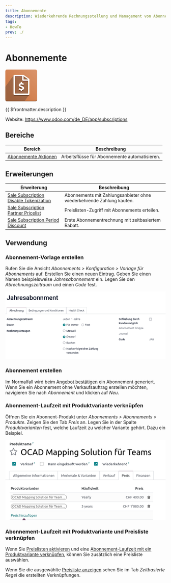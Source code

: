 ```yaml
---
title: Abonnemente
description: Wiederkehrende Rechnungsstellung und Management von Abonnenten auf einfache Art und Weise.
tags:
- HowTo
prev: ./
---
```

# Abonnemente

![icons_odoo_account_invoicing](attachments/icons_odoo_account_invoicing.png)

{{ $frontmatter.description }}

Website: <https://www.odoo.com/de_DE/app/subscriptions>

## Bereiche

| Bereich                                          | Beschreibung                                  |
| ------------------------------------------------ | --------------------------------------------- |
| [Abonnemente Aktionen](Subsciption%20Actions.md) | Arbeitsflüsse für Abonnemente automatisieren. |

## Erweiterungen

| Erweiterung                                                                               | Beschreibung                                                         |
| ----------------------------------------------------------------------------------------- | -------------------------------------------------------------------- |
| [Sale Subscription Disable Tokenization](Sale%20Subscription%20Disable%20Tokenization.md) | Abonnements mit Zahlungsanbieter ohne wiederkehrende Zahlung kaufen. |
| [Sale Subscription Partner Pricelist](Sale%20Subscription%20Partner%20Pricelist.md)       | Preislisten-Zugriff mit Abonnements erteilen.                        |
| [Sale Subscription Period Discount](Sale%20Subscription%20Period%20Discount.md)           | Erste Abonnementrechnung mit zeitbasiertem Rabatt.                   |

## Verwendung

### Abonnement-Vorlage erstellen

Rufen Sie die Ansicht *Abonnements > Konfiguration > Vorlage für Abonnements* auf. Erstellen Sie einen neuen Eintrag. Geben Sie einen Namen beispielsweise *Jahresabonnement* ein. Legen Sie den *Abrechnungszeitraum* und einen *Code* fest.

![](attachments/Abonnements%20Vorlage.png)

### Abonnement erstellen

Im Normalfall wird beim [Angebot bestätigen](Sale.md#Angebot%20bestätigen) ein Abonnement generiert. Wenn Sie ein Abonnement ohne Verkaufsauftrag erstellen möchten, navigieren Sie nach *Abonnement* und klicken auf *Neu*.

### Abonnement-Laufzeit mit Produktvariante verknüpfen

Öffnen Sie ein Abonnent-Produkt unter *Abonnements > Abonnements > Produkte*. Zeigen Sie den Tab *Preis* an. Legen Sie in der Spalte *Produktvarianten* fest, welche Laufzeit zu welcher Variante gehört. Dazu ein Beispiel.

![](attachments/Abonnements%20Produktvarainten.png)

### Abonnement-Laufzeit mit Produktvariante und Preisliste verknüpfen

Wenn Sie [Preislisten aktivieren](Sale%20Price.md#Preislisten%20aktivieren) und eine [Abonnement-Laufzeit mit ein Produktvariante verknüpfen](#Abonnement-Laufzeit%20mit%20Produktvariante%20verknüpfen), können Sie zusätzlich eine Preisliste auswählen.

Wenn Sie die ausgewählte [Preisliste anzeigen](Sale%20Price.md#Preisliste%20anzeigen) sehen Sie im Tab *Zeitbasierte Regel* die erstellten Verknüpfungen.